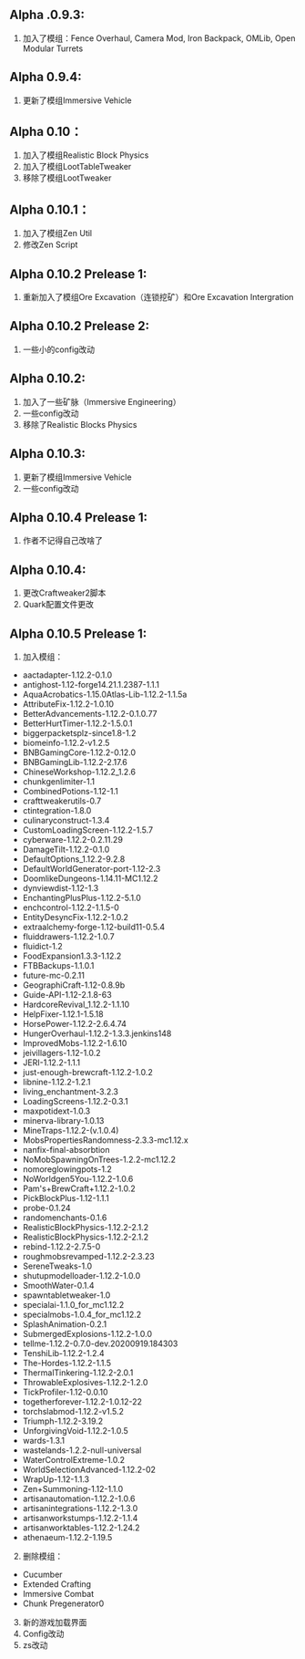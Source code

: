 ## Alpha .0.9.3:
1. 加入了模组：Fence Overhaul, Camera Mod, Iron Backpack, OMLib, Open Modular Turrets

## Alpha 0.9.4:
1. 更新了模组Immersive Vehicle

## Alpha 0.10：
1. 加入了模组Realistic Block Physics
2. 加入了模组LootTableTweaker
3. 移除了模组LootTweaker

## Alpha 0.10.1：
1. 加入了模组Zen Util
2. 修改Zen Script

## Alpha 0.10.2 Prelease 1:
1. 重新加入了模组Ore Excavation（连锁挖矿）和Ore Excavation Intergration

## Alpha 0.10.2 Prelease 2:
1. 一些小的config改动

## Alpha 0.10.2:
1. 加入了一些矿脉（Immersive Engineering）
2. 一些config改动
3. 移除了Realistic Blocks Physics

## Alpha 0.10.3:
1. 更新了模组Immersive Vehicle
2. 一些config改动

## Alpha 0.10.4 Prelease 1:
1. 作者不记得自己改啥了

## Alpha 0.10.4:
1. 更改Craftweaker2脚本
2. Quark配置文件更改

## Alpha 0.10.5 Prelease 1:
1. 加入模组：
- aactadapter-1.12.2-0.1.0
- antighost-1.12-forge14.21.1.2387-1.1.1
- AquaAcrobatics-1.15.0Atlas-Lib-1.12.2-1.1.5a
- AttributeFix-1.12.2-1.0.10
- BetterAdvancements-1.12.2-0.1.0.77
- BetterHurtTimer-1.12.2-1.5.0.1
- biggerpacketsplz-since1.8-1.2
- biomeinfo-1.12.2-v1.2.5
- BNBGamingCore-1.12.2-0.12.0
- BNBGamingLib-1.12.2-2.17.6
- ChineseWorkshop-1.12.2_1.2.6
- chunkgenlimiter-1.1
- CombinedPotions-1.12-1.1
- crafttweakerutils-0.7
- ctintegration-1.8.0
- culinaryconstruct-1.3.4
- CustomLoadingScreen-1.12.2-1.5.7
- cyberware-1.12.2-0.2.11.29
- DamageTilt-1.12.2-0.1.0
- DefaultOptions_1.12.2-9.2.8
- DefaultWorldGenerator-port-1.12-2.3
- DoomlikeDungeons-1.14.11-MC1.12.2
- dynviewdist-1.12-1.3
- EnchantingPlusPlus-1.12.2-5.1.0
- enchcontrol-1.12.2-1.1.5-0
- EntityDesyncFix-1.12.2-1.0.2
- extraalchemy-forge-1.12-build11-0.5.4
- fluiddrawers-1.12.2-1.0.7
- fluidict-1.2
- FoodExpansion1.3.3-1.12.2
- FTBBackups-1.1.0.1
- future-mc-0.2.11
- GeographiCraft-1.12-0.8.9b
- Guide-API-1.12-2.1.8-63
- HardcoreRevival_1.12.2-1.1.10
- HelpFixer-1.12.1-1.5.18
- HorsePower-1.12.2-2.6.4.74
- HungerOverhaul-1.12.2-1.3.3.jenkins148
- ImprovedMobs-1.12.2-1.6.10
- jeivillagers-1.12-1.0.2
- JERI-1.12.2-1.1.1
- just-enough-brewcraft-1.12.2-1.0.2
- libnine-1.12.2-1.2.1
- living_enchantment-3.2.3
- LoadingScreens-1.12.2-0.3.1
- maxpotidext-1.0.3
- minerva-library-1.0.13
- MineTraps-1.12.2-(v.1.0.4)
- MobsPropertiesRandomness-2.3.3-mc1.12.x
- nanfix-final-absorbtion
- NoMobSpawningOnTrees-1.2.2-mc1.12.2
- nomoreglowingpots-1.2
- NoWorldgen5You-1.12.2-1.0.6
- Pam's+BrewCraft+1.12.2-1.0.2
- PickBlockPlus-1.12-1.1.1
- probe-0.1.24
- randomenchants-0.1.6
- RealisticBlockPhysics-1.12.2-2.1.2
- RealisticBlockPhysics-1.12.2-2.1.2
- rebind-1.12.2-2.7.5-0
- roughmobsrevamped-1.12.2-2.3.23
- SereneTweaks-1.0
- shutupmodelloader-1.12.2-1.0.0
- SmoothWater-0.1.4
- spawntabletweaker-1.0
- specialai-1.1.0_for_mc1.12.2
- specialmobs-1.0.4_for_mc1.12.2
- SplashAnimation-0.2.1
- SubmergedExplosions-1.12.2-1.0.0
- tellme-1.12.2-0.7.0-dev.20200919.184303
- TenshiLib-1.12.2-1.2.4
- The-Hordes-1.12.2-1.1.5
- ThermalTinkering-1.12.2-2.0.1
- ThrowableExplosives-1.12.2-1.2.0
- TickProfiler-1.12-0.0.10
- togetherforever-1.12.2-1.0.12-22
- torchslabmod-1.12.2-v1.5.2
- Triumph-1.12.2-3.19.2
- UnforgivingVoid-1.12.2-1.0.5
- wards-1.3.1
- wastelands-1.2.2-null-universal
- WaterControlExtreme-1.0.2
- WorldSelectionAdvanced-1.12.2-02
- WrapUp-1.12-1.1.3
- Zen+Summoning-1.12-1.1.0
- artisanautomation-1.12.2-1.0.6
- artisanintegrations-1.12.2-1.3.0
- artisanworkstumps-1.12.2-1.1.4
- artisanworktables-1.12.2-1.24.2
- athenaeum-1.12.2-1.19.5
2. 删除模组：
- Cucumber
- Extended Crafting
- Immersive Combat
- Chunk Pregenerator0
3. 新的游戏加载界面
4. Config改动
5. zs改动
